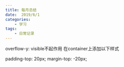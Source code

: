 ```yaml
---
title: 每月总结  
date:  2019/6/1
categories: 
    - 学习
tags:
    - 日常记录 
---
```


overflow-y: visible不起作用
在container上添加以下样式

padding-top: 20px;
margin-top: -20px;